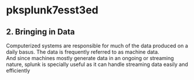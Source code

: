 # pksplunk7esst3ed 
## 2. Bringing in Data
Computerized systems are responsible for much of the data produced on a daily basus.
The data is frequently referred to as machine data.  
And since machines mostly generate data in an ongoing or streaming nature,
splunk is specially useful as it can handle streaming data easily and efficiently
